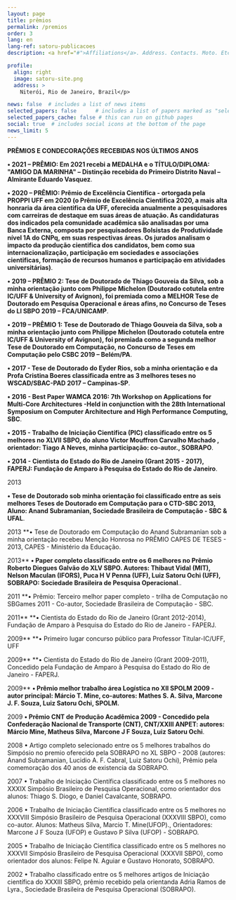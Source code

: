 ```yaml
---
layout: page
title: prêmios
permalink: /premios
order: 3
lang: en
lang-ref: satoru-publicacoes
description: <a href="#">Affiliations</a>. Address. Contacts. Moto. Etc.

profile:
  align: right
  image: satoru-site.png
  address: >
    Niterói, Rio de Janeiro, Brazil</p>

news: false  # includes a list of news items
selected_papers: false      # includes a list of papers marked as "selected={true}" (only run locally!)
selected_papers_cache: false # this can run on github pages
social: true  # includes social icons at the bottom of the page
news_limit: 5
---
```



**PRÊMIOS E CONDECORAÇÕES RECEBIDAS NOS ÚLTIMOS ANOS**

**•	2021 – PRÊMIO:
Em 2021 recebi a MEDALHA e o TÍTULO/DIPLOMA: "AMIGO DA MARINHA" – Distinção recebida do Primeiro Distrito Naval – Almirante Eduardo Vasquez**.

**•	2020 – PRÊMIO: Prêmio de Excelência Científica - ortorgada pela PROPPI UFF em 2020 (o Prêmio de Excelência Cientifica 2020, a mais alta honraria da área cientifica da UFF, oferecida anualmente a pesquisadores com carreiras de destaque em suas áreas de atuação. As candidaturas dos indicados pela comunidade acadêmica são analisadas por uma Banca Externa, composta por pesquisadores Bolsistas de Produtividade nível 1A do CNPq, em suas respectivas áreas.  Os jurados analisam o impacto da produção cientifica dos candidatos, bem como sua internacionalização, participação em sociedades e associações cientificas, formação de recursos humanos e participação em atividades universitárias)**.

**•	2019 – PRÊMIO 2: Tese de Doutorado de Thiago Gouveia da Silva, sob a minha orientação junto com Philippe Michelon (Doutorado cotutela entre IC/UFF & University of Avignon), foi premiada como a MELHOR Tese de Doutorado em Pesquisa Operacional e áreas afins, no Concurso de Teses do LI SBPO 2019 – FCA/UNICAMP**.

**•	2019 – PRÊMIO 1: Tese de Doutorado de Thiago Gouveia da Silva, sob a minha orientação junto com Philippe Michelon (Doutorado cotutela entre IC/UFF & University of Avignon), foi premiada como a segunda melhor Tese de Doutorado em Computação, no Concurso de Teses em Computação pelo CSBC 2019 – Belém/PA**.

**•	2017 - Tese de Doutorado do Eyder Rios, sob a minha orientação e da Profa Cristina Boeres classificada entre as 3 melhores teses no WSCAD/SBAC-PAD 2017 – Campinas-SP**. 

**•	2016 - Best Paper WAMCA 2016: 7th Workshop on Applications for Multi-Core Architectures -Held in conjunction with the 28th International Symposium on Computer Architecture and High Performance Computing, SBC**.

**•	2015 - Trabalho de Iniciação Científica (PIC) classificado entre os 5 melhores no XLVII SBPO, do aluno Victor Mouffron Carvalho Machado , orientador: Tiago A Neves, minha participação: co-autor., SOBRAPO**.

**•	2014 - Cientista do Estado do Rio de Janeiro (Grant 2015 - 2017), FAPERJ: Fundação de Amparo à Pesquisa do Estado do Rio de Janeiro**.

2013

**•	Tese de Doutorado sob minha orientação foi classificado entre as seis melhores Teses de Doutorado em Computação para o CTD-SBC 2013, Aluno: Anand Subramanian, Sociedade Brasileira de Computação - SBC & UFAL**.

2013
**•	Tese de Doutorado em Computação do Anand Subramanian sob a minha orientação recebeu Menção Honrosa no PRÊMIO CAPES DE TESES - 2013, CAPES - Ministério da Educação.

2013**
**•	Paper completo classificado entre os 6 melhores no Prêmio Roberto Diegues Galvão do XLV SBPO. Autores: Thibaut Vidal (MIT), Nelson Maculan (IFORS), Puca H V Penna (UFF), Luiz Satoru Ochi (UFF), SOBRAPO: Sociedade Brasileira de Pesquisa Operacional**..

2011
**•	Prêmio: Terceiro melhor paper completo - trilha de Computação no SBGames 2011 - Co-autor, Sociedade Brasileira de Computação - SBC.

2011**
**•	Cientista do Estado do Rio de Janeiro (Grant 2012-2014), Fundação de Amparo à Pesquisa do Estado do Rio de Janeiro - FAPERJ.

2009**
**•	Primeiro lugar concurso público para Professor Titular-IC/UFF, UFF

2009**
**•	Cientista do Estado do Rio de Janeiro (Grant 2009-2011), Concedido pela Fundação de Amparo à Pesquisa do Estado do Rio de Janeiro - FAPERJ.

2009**
**•	Prêmio melhor trabalho área Logística no XII SPOLM 2009 - autor principal: Márcio T. Mine, co-autores: Mathes S. A. Silva, Marcone J. F. Souza, Luiz Satoru Ochi, SPOLM.**

2009
**•	Prêmio CNT de Produção Acadêmica 2009 - Concedido pela Confederação Nacional de Transporte (CNT), CNT/XXIII ANPET: autores: Márcio Mine, Matheus Silva, Marcone J F Souza, Luiz Satoru Ochi**.

2008
•	Artigo completo selecionado entre os 5 melhores trabalhos do Simpósio no premio oferecido pela SOBRAPO no XL SBPO - 2008 (autores: Anand Subramanian, Lucidio A. F. Cabral, Luiz Satoru Ochi), Prêmio pela comemoração dos 40 anos de existencia da SOBRAPO.

2007
•	Trabalho de Iniciação Científica classificado entre os 5 melhores no XXXIX Simpósio Brasileiro de Pesquisa Operacional, como orientador dos alunos: Thiago S. Diogo, e Daniel Cavalcante, SOBRAPO.

2006
•	Trabalho de Iniciação Científica classificado entre os 5 melhores no XXXVIII Simpósio Brasileiro de Pesquisa Operacional (XXXVIII SBPO), como co-autor. Alunos: Matheus Silva, Marcio T. Mine(UFOP)., Orientadores: Marcone J F Souza (UFOP) e Gustavo P Silva (UFOP) - SOBRAPO.

2005
•	Trabalho de Iniciação Científica classificado entre os 5 melhores no XXXVII Simpósio Brasileiro de Pesquisa Operacional (XXXVII SBPO), como orientador dos alunos: Felipe N. Aguiar e Gustavo Honorato, SOBRAPO.

2002
•	Trabalho classificado entre os 5 melhores artigos de Iniciação científica do XXXIII SBPO, prêmio recebido pela orientanda Adria Ramos de Lyra., Sociedade Brasileira de Pesquisa Operacional (SOBRAPO).


